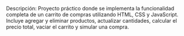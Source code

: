 Descripción:
Proyecto práctico donde se implementa la funcionalidad completa de un carrito de compras utilizando HTML, CSS y JavaScript.
Incluye agregar y eliminar productos, actualizar cantidades, calcular el precio total, vaciar el carrito y simular una compra.
